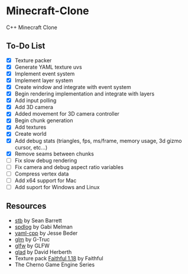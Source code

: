 # Minecraft-Clone
C++ Minecraft Clone

## To-Do List
- [x] Texture packer
- [x] Generate YAML texture uvs
- [x] Implement event system
- [x] Implement layer system
- [x] Create window and integrate with event system
- [x] Begin rendering implementation and integrate with layers
- [x] Add input polling
- [x] Add 3D camera
- [x] Added movement for 3D camera controller
- [x] Begin chunk generation
- [x] Add textures
- [x] Create world
- [x] Add debug stats (triangles, fps, ms/frame, memory usage, 3d gizmo cursor, etc...)
- [x] Remove seams between chunks
- [ ] Fix slow debug rendering
- [ ] Fix camera and debug aspect ratio variables
- [ ] Compress vertex data
- [ ] Add x64 support for Mac
- [ ] Add suport for Windows and Linux

## Resources
- [stb](https://github.com/nothings/stb) by Sean Barrett
- [spdlog](https://github.com/gabime/spdlog) by Gabi Melman
- [yaml-cpp](https://github.com/jbeder/yaml-cpp) by Jesse Beder
- [glm](https://github.com/g-truc/glm) by G-Truc
- [glfw](https://github.com/glfw/glfw) by GLFW
- [glad](https://github.com/Dav1dde/glad) by David Herberth 
- Texture pack [Faithful 1.18](https://faithful.team) by Faithful
- The Cherno Game Engine Series